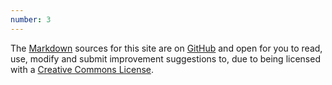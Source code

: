 ```yaml
---
number: 3
---
```

The [Markdown](//daringfireball.net/projects/markdown/syntax) sources for this site are on [GitHub](//github.com/JustusAdam/justusadam.github.io) and open for you to read, use, modify and submit improvement suggestions to, due to being licensed with a [Creative Commons License](/legal/license.html).

